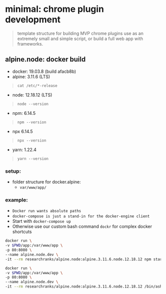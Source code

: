 # minimal: chrome plugin development
> template structure for building MVP chrome plugins
> use as an extremely small and simple script, or build a full web app with frameworks.

## alpine.node: docker build 
- docker: 19.03.8 (build afacb8b)
- alpine: 3.11.6 (LTS)
> `cat /etc/*-release`
- node: 12.18.12 (LTS)
> `node --version`
- npm: 6.14.5
> `npm --version`
- npx 6.14.5
> `npx --version`
- yarn: 1.22.4
> `yarn --version`


### setup:
 - folder structure for docker.alpine:
    - ``var/www/app/``

### example:
 - ``Docker run wants absolute paths``
 - ``docker-compose is just a stand-in for the docker-engine client``
 - Start with ``docker-compose up``
 - Otherwise use our custom bash command ``dockr`` for complex docker shortcuts

```bash
docker run \
-v $PWD/app:/var/www/app \
-p 80:8080 \
--name alpine.node.dev \
-it --rm researchranks/alpine.node:alpine.3.11.6.node.12.18.12 npm start
```

```bash
docker run \
-v $PWD/app:/var/www/app \
-p 80:8080 \
--name alpine.node.dev \
-it --rm researchranks/alpine.node:alpine.3.11.6.node.12.18.12 /bin/ash
```